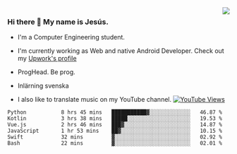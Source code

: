 <img align='right' src="https://github-readme-stats.vercel.app/api/top-langs/?username=JesusJimenezG&layout=compact&theme=dracula">

### Hi there 👋 My name is Jesús.
- I'm a Computer Engineering student.
- I'm currently working as Web and native Android Developer. Check out my [Upwork's profile](https://www.upwork.com/freelancers/~0136891f6e1d316648)

- ProgHead. Be prog.
- Inlärning svenska
- I also like to translate music on my YouTube channel. [![YouTube Views](https://img.shields.io/youtube/channel/views/UCWnlcC4_sV9Imcy9ysQpxHA?style=social)](https://www.youtube.com/channel/UCWnlcC4_sV9Imcy9ysQpxHA)

<!--START_SECTION:waka-->

```text
Python           8 hrs 45 mins   ███████████▓░░░░░░░░░░░░░   46.87 %
Kotlin           3 hrs 38 mins   █████░░░░░░░░░░░░░░░░░░░░   19.53 %
Vue.js           2 hrs 46 mins   ███▓░░░░░░░░░░░░░░░░░░░░░   14.87 %
JavaScript       1 hr 53 mins    ██▓░░░░░░░░░░░░░░░░░░░░░░   10.15 %
Swift            32 mins         ▓░░░░░░░░░░░░░░░░░░░░░░░░   02.92 %
Bash             22 mins         ▓░░░░░░░░░░░░░░░░░░░░░░░░   02.01 %
```

<!--END_SECTION:waka-->

<!--
**JesusJimenezG/JesusJimenezG** is a ✨ _special_ ✨ repository because its `README.md` (this file) appears on your GitHub profile.

Here are some ideas to get you started:

- 🔭 I’m currently working on ...
- 🌱 I’m currently learning ...
- 👯 I’m looking to collaborate on ...
- 🤔 I’m looking for help with ...
- 💬 Ask me about ...
- 📫 How to reach me: ...
- 😄 Pronouns: ...
- ⚡ Fun fact: ...
-->
